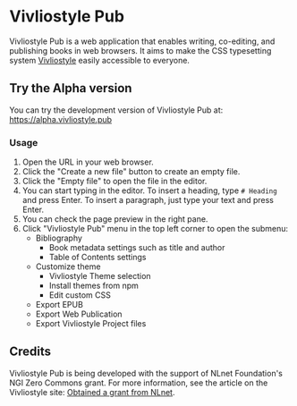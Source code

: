 # Vivliostyle Pub

Vivliostyle Pub is a web application that enables writing, co-editing, and publishing books in web browsers. It aims to make the CSS typesetting system [Vivliostyle](https://vivliostyle.org/) easily accessible to everyone.

## Try the Alpha version

You can try the development version of Vivliostyle Pub at: https://alpha.vivliostyle.pub

### Usage

1. Open the URL in your web browser.
2. Click the "Create a new file" button to create an empty file.
3. Click the "Empty file" to open the file in the editor.
4. You can start typing in the editor. To insert a heading, type `# Heading` and press Enter. To insert a paragraph, just type your text and press Enter.
5. You can check the page preview in the right pane.
6. Click "Vivliostyle Pub" menu in the top left corner to open the submenu:
    - Bibliography
      - Book metadata settings such as title and author
      - Table of Contents settings
    - Customize theme
      - Vivliostyle Theme selection
      - Install themes from npm
      - Edit custom CSS
    - Export EPUB
    - Export Web Publication
    - Export Vivliostyle Project files

## Credits

Vivliostyle Pub is being developed with the support of NLnet Foundation's NGI Zero Commons grant.
For more information, see the article on the Vivliostyle site: [Obtained a grant from NLnet](https://vivliostyle.org/blog/2025/07/07/obtained-a-grant-from-nlnet/).
